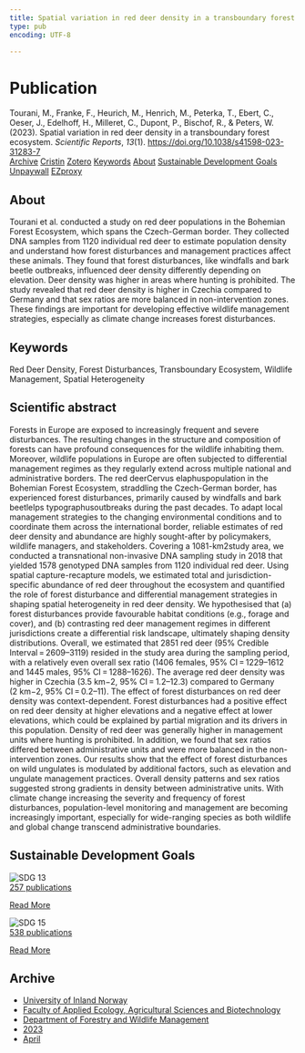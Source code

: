 ```yaml
---
title: Spatial variation in red deer density in a transboundary forest ecosystem
type: pub
encoding: UTF-8

---
```

<h1>Publication</h1>
<article id="csl-bib-container-IPTGM5HV" class="csl-bib-container">
  <div class="csl-bib-body"> <div class="csl-entry">Tourani, M., Franke, F., Heurich, M., Henrich, M., Peterka, T., Ebert, C., Oeser, J., Edelhoff, H., Milleret, C., Dupont, P., Bischof, R., &#38; Peters, W. (2023). Spatial variation in red deer density in a transboundary forest ecosystem. <i>Scientific Reports</i>, <i>13</i>(1). <a href="https://doi.org/10.1038/s41598-023-31283-7">https://doi.org/10.1038/s41598-023-31283-7</a></div> </div>
  <div class="csl-bib-buttons">
    <a href="#taxonomy-article-IPTGM5HV" alt="archive" class="csl-bib-button">Archive</a>
    <a href="https://app.cristin.no/results/show.jsf?id=2139416" alt="Cristin" class="csl-bib-button">Cristin</a>
    <a href="http://zotero.org/groups/5881554/items/IPTGM5HV" alt="Zotero" class="csl-bib-button">Zotero</a>
    <a href="#keywords-article-IPTGM5HV" alt="keywords" class="csl-bib-button">Keywords</a>
    <a href="#about-article-IPTGM5HV" alt="about_pub" class="csl-bib-button">About</a>
    <a href="#sdg-article-IPTGM5HV" alt="sdg" class="csl-bib-button">Sustainable Development Goals</a>
    <a href="https://www.nature.com/articles/s41598-023-31283-7.pdf" alt="Unpaywall" class="csl-bib-button">Unpaywall</a>
    <a href="https://www.nature.com/articles/s41598-023-31283-7.pdf" alt="EZproxy" class="csl-bib-button">EZproxy</a>
  </div>
  <div id="csl-bib-meta-container-IPTGM5HV"></div>
</article>
<div id="csl-bib-meta-IPTGM5HV" class="csl-bib-meta">
  <article id="about-article-IPTGM5HV" class="about_pub-article">
    <h1>About</h1>
    Tourani et al. conducted a study on red deer populations in the Bohemian Forest Ecosystem, which spans the Czech-German border. They collected DNA samples from 1120 individual red deer to estimate population density and understand how forest disturbances and management practices affect these animals. They found that forest disturbances, like windfalls and bark beetle outbreaks, influenced deer density differently depending on elevation. Deer density was higher in areas where hunting is prohibited. The study revealed that red deer density is higher in Czechia compared to Germany and that sex ratios are more balanced in non-intervention zones. These findings are important for developing effective wildlife management strategies, especially as climate change increases forest disturbances.
  </article>
  <article id="keywords-article-IPTGM5HV" class="keywords-article">
    <h1>Keywords</h1>
    Red Deer Density, Forest Disturbances, Transboundary Ecosystem, Wildlife Management, Spatial Heterogeneity
  </article>
  <article id="abstract-article-IPTGM5HV" class="abstract-article">
    <h1>Scientific abstract</h1>
    Forests in Europe are exposed to increasingly frequent and severe disturbances. The resulting changes in the structure and composition of forests can have profound consequences for the wildlife inhabiting them. Moreover, wildlife populations in Europe are often subjected to differential management regimes as they regularly extend across multiple national and administrative borders. The red deerCervus elaphuspopulation in the Bohemian Forest Ecosystem, straddling the Czech-German border, has experienced forest disturbances, primarily caused by windfalls and bark beetleIps typographusoutbreaks during the past decades. To adapt local management strategies to the changing environmental conditions and to coordinate them across the international border, reliable estimates of red deer density and abundance are highly sought-after by policymakers, wildlife managers, and stakeholders. Covering a 1081-km2study area, we conducted a transnational non-invasive DNA sampling study in 2018 that yielded 1578 genotyped DNA samples from 1120 individual red deer. Using spatial capture-recapture models, we estimated total and jurisdiction-specific abundance of red deer throughout the ecosystem and quantified the role of forest disturbance and differential management strategies in shaping spatial heterogeneity in red deer density. We hypothesised that (a) forest disturbances provide favourable habitat conditions (e.g., forage and cover), and (b) contrasting red deer management regimes in different jurisdictions create a differential risk landscape, ultimately shaping density distributions. Overall, we estimated that 2851 red deer (95% Credible Interval = 2609–3119) resided in the study area during the sampling period, with a relatively even overall sex ratio (1406 females, 95% CI = 1229–1612 and 1445 males, 95% CI = 1288–1626). The average red deer density was higher in Czechia (3.5 km−2, 95% CI = 1.2–12.3) compared to Germany (2 km−2, 95% CI = 0.2–11). The effect of forest disturbances on red deer density was context-dependent. Forest disturbances had a positive effect on red deer density at higher elevations and a negative effect at lower elevations, which could be explained by partial migration and its drivers in this population. Density of red deer was generally higher in management units where hunting is prohibited. In addition, we found that sex ratios differed between administrative units and were more balanced in the non-intervention zones. Our results show that the effect of forest disturbances on wild ungulates is modulated by additional factors, such as elevation and ungulate management practices. Overall density patterns and sex ratios suggested strong gradients in density between administrative units. With climate change increasing the severity and frequency of forest disturbances, population-level monitoring and management are becoming increasingly important, especially for wide-ranging species as both wildlife and global change transcend administrative boundaries.
  </article>
  <article id="sdg-article-IPTGM5HV" class="sdg-article">
    <h1>Sustainable Development Goals</h1>
    <div class="sdg-container"><div id="sdg13" class="sdg">
        <img src="{{< params subfolder >}}images/sdg/sdg13_en.png" class="image" alt="SDG 13">
        <div class="sdg-overlay">
          <a href="/en/archive/?key=?sdg=13#archive" class="sdg-publication-count"><span>257</span> publications</a>
          <p><a href="https://sdgs.un.org/goals/goal13" class="sdg-read-more">Read More</a></p>
        </div>
      </div> <div id="sdg15" class="sdg">
        <img src="{{< params subfolder >}}images/sdg/sdg15_en.png" class="image" alt="SDG 15">
        <div class="sdg-overlay">
          <a href="/en/archive/?key=?sdg=15#archive" class="sdg-publication-count"><span>538</span> publications</a>
          <p><a href="https://sdgs.un.org/goals/goal15" class="sdg-read-more">Read More</a></p>
        </div>
      </div></div>
  </article>
  <article id="taxonomy-article-IPTGM5HV" class="taxonomy-article">
    <h1>Archive</h1>
    <ul>
      <li>
        <a href="/en/archive/?key=3DCRN523">University of Inland Norway</a>
      </li>
      <li>
        <a href="/en/archive/?key=T77LXH6D">Faculty of Applied Ecology, Agricultural Sciences and Biotechnology</a>
      </li>
      <li>
        <a href="/en/archive/?key=7TRARPE3">Department of Forestry and Wildlife Management</a>
      </li>
      <li>
        <a href="/en/archive/?key=WXLLSUEU">2023</a>
      </li>
      <li>
        <a href="/en/archive/?key=J3RKSNFL">April</a>
      </li>
    </ul>
  </article>
</div>

